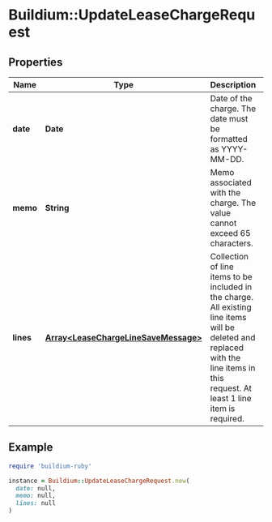 # Buildium::UpdateLeaseChargeRequest

## Properties

| Name | Type | Description | Notes |
| ---- | ---- | ----------- | ----- |
| **date** | **Date** | Date of the charge. The date must be formatted as YYYY-MM-DD. |  |
| **memo** | **String** | Memo associated with the charge. The value cannot exceed 65 characters. | [optional] |
| **lines** | [**Array&lt;LeaseChargeLineSaveMessage&gt;**](LeaseChargeLineSaveMessage.md) | Collection of line items to be included in the charge. All existing line items will be deleted and replaced with the line items in this request. At least 1 line item is required. |  |

## Example

```ruby
require 'buildium-ruby'

instance = Buildium::UpdateLeaseChargeRequest.new(
  date: null,
  memo: null,
  lines: null
)
```

